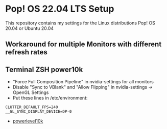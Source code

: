 # Pop! OS 22.04 LTS Setup
This repository contains my settings for the Linux distributions Pop! OS 20.04 or Ubuntu 20.04

## Workaround for multiple Monitors with different refresh rates 

## Terminal ZSH power10k
- "Force Full Composition Pipeline" in nvidia-settings for all monitors
- Disable "Sync to VBlank" and "Allow Flipping" in nvidia-settings -> OpenGL Settings
- Put these lines in /etc/environment:
```
CLUTTER_DEFAULT_FPS=240   
__GL_SYNC_DISPLAY_DEVICE=DP-0
```
- [powerlevel10k](https://github.com/romkatv/powerlevel10k)
